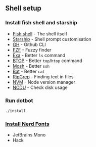 ## Shell setup

### Install fish shell and starship

- [Fish shell](https://fishshell.com/) - The shell itself
- [Starship](https://starship.rs/) - Shell prompt customisation
- [GH](https://cli.github.com/) - Github CLI
- [FZF](https://github.com/junegunn/fzf) - Fuzzy finder
- [Exa](https://the.exa.website/#installation) - Better `ls` command
- [BTOP](https://github.com/aristocratos/btop) - Better `top`/`htop` command
- [Mosh](https://mosh.org/) - Better `ssh`
- [Bat](https://github.com/sharkdp/bat) - Better `cat`
- [RipGrep](https://github.com/BurntSushi/ripgrep) - Finding text in files
- [NVM](https://github.com/nvm-sh/nvm) - Node version manager
- [NCDU](https://dev.yorhel.nl/ncdu) - Check disk usage

### Run dotbot

```sh
./install
```

### [Install Nerd Fonts](https://www.nerdfonts.com/font-downloads)

- JetBrains Mono
- Hack
